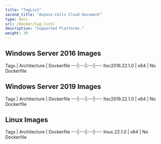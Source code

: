 ```yaml
---
title: "TagList"
second_title: "Aspose.Cells Cloud Document"
type: docs
url: /docker/tag-list/
description: "Supported Platforms."
weight: 30
---
```


## Windows Server 2016 Images ##

Tags |	Architecture | Dockerfile 
---|:--:|:--:|---:
ltsc2016.22.1.0 | x64   | No Dockerfile


## Windows Server 2019 Images ##

Tags |	Architecture | Dockerfile 
---|:--:|:--:|---:
ltsc2019.22.1.0 | x64   | No Dockerfile


## Linux Images ##

Tags |	Architecture | Dockerfile 
---|:--:|:--:|---:
linux.22.1.0 | x64   | No Dockerfile
